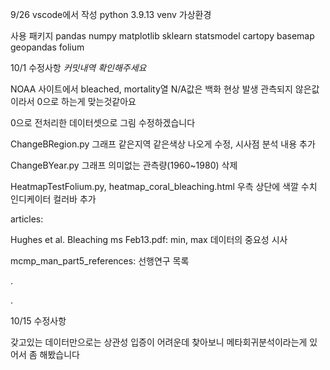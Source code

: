 9/26
vscode에서 작성
python 3.9.13 venv 가상환경

사용 패키지
pandas
numpy
matplotlib
sklearn
statsmodel
cartopy
basemap
geopandas
folium


10/1 수정사항 *커밋내역 확인해주세요*

NOAA 사이트에서 bleached, mortality열 N/A값은 백화 현상 발생 관측되지 않은값이라서 0으로 하는게 맞는것같아요

0으로 전처리한 데이터셋으로 그림 수정하겠습니다

ChangeBRegion.py 그래프 같은지역 같은색상 나오게 수정, 시사점 분석 내용 추가

ChangeBYear.py 그래프 의미없는 관측량(1960~1980) 삭제

HeatmapTestFolium.py, heatmap_coral_bleaching.html 우측 상단에 색깔 수치 인디케이터 컬러바 추가

articles:

Hughes et al. Bleaching ms Feb13.pdf: min, max 데이터의 중요성 시사

mcmp_man_part5_references: 선행연구 목록

.

.

10/15 수정사항

갖고있는 데이터만으로는 상관성 입증이 어려운데 찾아보니 메타회귀분석이라는게 있어서 좀 해봤습니다
